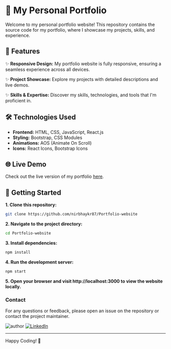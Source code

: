 # 🚀 My Personal Portfolio

Welcome to my personal portfolio website! This repository contains the source code for my portfolio, where I showcase my projects, skills, and experience.

## 🌟 Features

✨ **Responsive Design:** My portfolio website is fully responsive, ensuring a seamless experience across all devices.

✨ **Project Showcase:** Explore my projects with detailed descriptions and live demos.

✨ **Skills & Expertise:** Discover my skills, technologies, and tools that I'm proficient in.

## 🛠️ Technologies Used

- **Frontend:** HTML, CSS, JavaScript, React.js
- **Styling:** Bootstrap, CSS Modules
- **Animations:** AOS (Animate On Scroll)
- **Icons:** React Icons, Bootstrap Icons

## 🌐 Live Demo

Check out the live version of my portfolio [here](https://nirbhaykumar.netlify.app/).




## 🚀 Getting Started

**1. Clone this repository:**

   ```bash
   git clone https://github.com/nirbhaykr87/Portfolio-website
   ```

**2. Navigate to the project directory:**
  
```bash
cd Portfolio-website
```

**3. Install dependencies:**

```bash
npm install
```

**4. Run the development server:**

```bash
npm start
```

**5. Open your browser and visit http://localhost:3000 to view the website locally.**







### Contact
For any questions or feedback, please open an issue on the repository or contact the project maintainer.

![author](https://img.shields.io/badge/author-Nirbhay--Kumar-blue)
[![LinkedIn](https://img.shields.io/badge/LinkedIn-Connect-blue)](https://www.linkedin.com/in/nirbhaykrmuj/)



---


Happy Coding! 🎉

